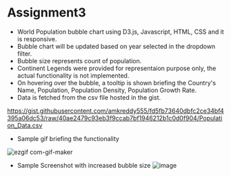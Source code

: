 # Assignment3
* World Population bubble chart using D3.js, Javascript, HTML, CSS and it is responsive.
* Bubble chart will be updated based on year selected in the dropdown filter.
* Bubble size represents count of population.
* Continent Legends were provided for representaion purpose only, the actual functionality is not implemented.
* On hovering over the bubble, a tooltip is shown briefing the Country's Name, Population, Population Density, Population Growth Rate.
* Data is fetched from the csv file hosted in the gist.

https://gist.githubusercontent.com/amkreddy555/fd5fb73640dbfc2ce34bf4395a06dc53/raw/40ae2479c93eb3f9ccab7bf1946212b1c0d0f904/Population_Data.csv

* Sample gif briefing the functionality

![ezgif com-gif-maker](https://user-images.githubusercontent.com/38201687/210480120-6d4cb37e-242f-4c90-817c-5ff5b8c6f9bd.gif)

* Sample Screenshot with increased bubble size
![image](https://user-images.githubusercontent.com/38201687/210506373-cff36c27-723a-4908-bd32-b07b4fc048a5.png)

